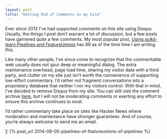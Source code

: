 ```yaml
---
layout: post
title: "Getting Rid of Comments on my Site"
---
```

Ever since 2012 I’ve had supported comments on this site using Disqus. Usually, the things I post don’t warrant a lot of discussion, but a few posts have garnered quite a few comments. My most popular post, [Using scikit-learn Pipelines and FeatureUnions][1] has 88 as of the time time I am writing this.

Like many other people, I’ve since come to recognize that the commentable web usually does not spur deep or meaningful dialog. The extra maintenance overhead, page load time, sharing my visitor data with a third party, and clutter on my site just isn’t worth the convenience of supporting low-effort commentary. I’d rather not fragment conversations into a proprietary database that neither I nor my visitors control. With that in mind, I’ve decided to remove Disqus from my site. You can still visit the comment archive [here][1], but I will not be moderating comments or exerting any effort to ensure this archive continues to exist.

I’d rather commentary take place on sites like Hacker News where moderation and maintenance have stronger guarantees. And of course, you’re always welcome to send me an email.

[1]:	{% post_url 2014-08-05-pipelines-of-featureunions-of-pipelines %}

[1]:	https://disqus.com/home/forums/zacstewart/
